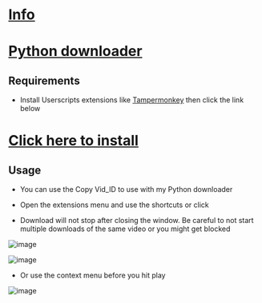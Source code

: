 # [Info](https://github.com/PatrickL546/How-to-download-hydrax-abyss.to)

# [Python downloader](https://github.com/PatrickL546/Hydrax-Abyss.to-DownloadHelper-Python)

## Requirements

- Install Userscripts extensions  like [Tampermonkey](https://www.tampermonkey.net/) then click the link below

# [Click here to install](https://github.com/PatrickL546/Hydrax-Abyss.to-DownloadHelper/raw/master/Hydrax-Abyss.to-DownloadHelper.user.js)

## Usage

- You can use the Copy Vid_ID to use with my Python downloader

- Open the extensions menu and use the shortcuts or click

- Download will not stop after closing the window. Be careful to not start multiple downloads of the same video or you might get blocked

![image](https://github.com/PatrickL546/Hydrax-Abyss.to-DownloadHelper-Userscript/assets/75874561/b7f03c37-2c33-4e53-abee-7e5b6e0ff22d)

![image](https://github.com/PatrickL546/Hydrax-Abyss.to-DownloadHelper-Userscript/assets/75874561/3da85784-301c-4152-8778-0a01aaea7a7c)

- Or use the context menu before you hit play

![image](https://github.com/PatrickL546/Hydrax-Abyss.to-DownloadHelper-Userscript/assets/75874561/740f2418-ed38-4534-bb51-0893e1749c8e)
